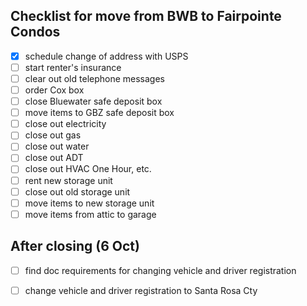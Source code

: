 ## Checklist for move from BWB to Fairpointe Condos

- [x] schedule change of address with USPS
- [ ] start renter's insurance
- [ ] clear out old telephone messages
- [ ] order Cox box
- [ ] close Bluewater safe deposit box
- [ ] move items to GBZ safe deposit box
- [ ] close out electricity
- [ ] close out gas
- [ ] close out water
- [ ] close out ADT
- [ ] close out HVAC One Hour, etc.
- [ ] rent new storage unit
- [ ] close out old storage unit
- [ ] move items to new storage unit
- [ ] move items from attic to garage

## After closing (6 Oct)

- [ ] find doc requirements for changing vehicle and driver registration 
- [ ] change vehicle and driver registration to Santa Rosa Cty



